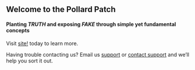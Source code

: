 ## Welcome to the Pollard Patch
#### Planting *TRUTH* and exposing *FAKE* through simple yet fundamental concepts

Visit [site!](https://darlenepollard.com) today to learn more.

Having trouble contacting us? Email us [support](https://info@darlenpollard.com) or [contact support](https://support.github.com/contact) and we’ll help you sort it out.
